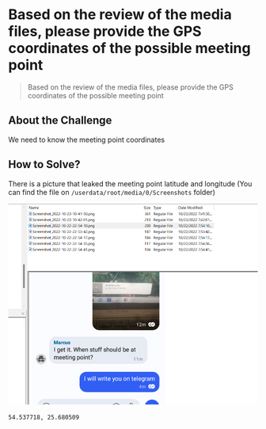 # Based on the review of the media files, please provide the GPS coordinates of the possible meeting point
> Based on the review of the media files, please provide the GPS coordinates of the possible meeting point

## About the Challenge
We need to know the meeting point coordinates

## How to Solve?
There is a picture that leaked the meeting point latitude and longitude (You can find the file on `/userdata/root/media/0/Screenshots` folder)

![location](images/location.png)

```
54.537718, 25.680509
```
